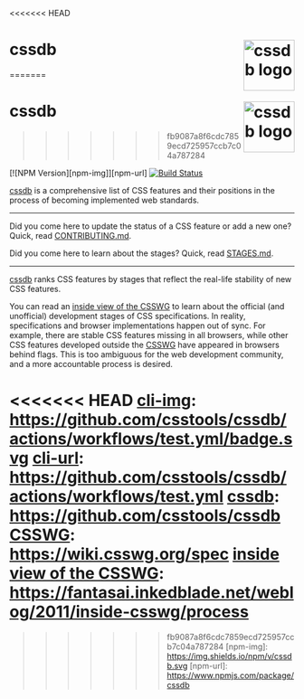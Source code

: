 <<<<<<< HEAD
# cssdb [<img src="https://cssdb.org/images/cssdb.svg" alt="cssdb logo" width="90" height="90" align="right">][cssdb]
=======
# cssdb [<img src="https://cssdb.org/cssdb.svg" alt="cssdb logo" width="90" height="90" align="right">][cssdb]
>>>>>>> fb9087a8f6cdc7859ecd725957ccb7c04a787284

[![NPM Version][npm-img]][npm-url]
[![Build Status][cli-img]][cli-url]

[cssdb] is a comprehensive list of CSS features and their positions in
the process of becoming implemented web standards.

---

Did you come here to update the status of a CSS feature or add a new one?
Quick, read [CONTRIBUTING.md](CONTRIBUTING.md).

Did you come here to learn about the stages? Quick, read [STAGES.md](STAGES.md).

---

[cssdb] ranks CSS features by stages that reflect the real-life stability of
new CSS features.

You can read an [inside view of the CSSWG] to learn about the official
(and unofficial) development stages of CSS specifications. In reality,
specifications and browser implementations happen out of sync. For example,
there are stable CSS features missing in all browsers, while other CSS features
developed outside the [CSSWG] have appeared in browsers behind flags. This is
too ambiguous for the web development community, and a more accountable process
is desired.

<<<<<<< HEAD
[cli-img]: https://github.com/csstools/cssdb/actions/workflows/test.yml/badge.svg
[cli-url]: https://github.com/csstools/cssdb/actions/workflows/test.yml
[cssdb]: https://github.com/csstools/cssdb
[CSSWG]: https://wiki.csswg.org/spec
[inside view of the CSSWG]: https://fantasai.inkedblade.net/weblog/2011/inside-csswg/process
=======
[cli-img]: https://img.shields.io/travis/csstools/cssdb.svg
[cli-url]: https://travis-ci.org/csstools/cssdb
[cssdb]: https://github.com/csstools/cssdb
[CSSWG]: https://wiki.csswg.org/spec
[inside view of the CSSWG]: http://fantasai.inkedblade.net/weblog/2011/inside-csswg/process
>>>>>>> fb9087a8f6cdc7859ecd725957ccb7c04a787284
[npm-img]: https://img.shields.io/npm/v/cssdb.svg
[npm-url]: https://www.npmjs.com/package/cssdb
